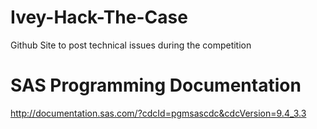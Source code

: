 # Ivey-Hack-The-Case
Github Site to post technical issues during the competition


# SAS Programming Documentation 
http://documentation.sas.com/?cdcId=pgmsascdc&cdcVersion=9.4_3.3
